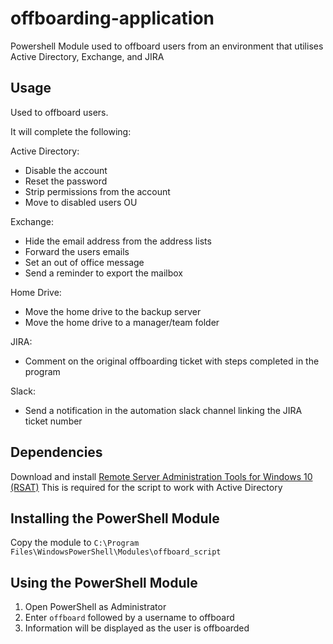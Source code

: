 # offboarding-application
Powershell Module used to offboard users from an environment that utilises Active Directory, Exchange, and JIRA

## Usage
Used to offboard users.

It will complete the following:

Active Directory:
- Disable the account
- Reset the password
- Strip permissions from the account
- Move to disabled users OU

Exchange:
- Hide the email address from the address lists
- Forward the users emails
- Set an out of office message
- Send a reminder to export the mailbox

Home Drive:
- Move the home drive to the backup server
- Move the home drive to a manager/team folder

JIRA:
- Comment on the original offboarding ticket with steps completed in the program

Slack:
- Send a notification in the automation slack channel linking the JIRA ticket number

## Dependencies
Download and install [Remote Server Administration Tools for Windows 10 (RSAT)](https://www.microsoft.com/en-us/download/details.aspx?id=45520)
This is required for the script to work with Active Directory

## Installing the PowerShell Module
Copy the module to ```C:\Program Files\WindowsPowerShell\Modules\offboard_script```

## Using the PowerShell Module
1. Open PowerShell as Administrator
2. Enter ```offboard``` followed by a username to offboard
3. Information will be displayed as the user is offboarded
